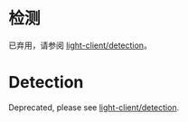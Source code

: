 # 检测

已弃用，请参阅 [light-client/detection](../../light-client/detection.md)。


# Detection

Deprecated, please see [light-client/detection](../../light-client/detection.md).
